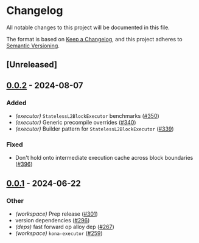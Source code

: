 # Changelog
All notable changes to this project will be documented in this file.

The format is based on [Keep a Changelog](https://keepachangelog.com/en/1.0.0/),
and this project adheres to [Semantic Versioning](https://semver.org/spec/v2.0.0.html).

## [Unreleased]

## [0.0.2](https://github.com/Guyincharge001/kona/compare/kona-executor-v0.0.1...kona-executor-v0.0.2) - 2024-08-07

### Added
- *(executor)* `StatelessL2BlockExecutor` benchmarks ([#350](https://github.com/Guyincharge001/kona/pull/350))
- *(executor)* Generic precompile overrides ([#340](https://github.com/Guyincharge001/kona/pull/340))
- *(executor)* Builder pattern for `StatelessL2BlockExecutor` ([#339](https://github.com/Guyincharge001/kona/pull/339))

### Fixed
- Don't hold onto intermediate execution cache across block boundaries ([#396](https://github.com/Guyincharge001/kona/pull/396))

## [0.0.1](https://github.com/ethereum-optimism/kona/releases/tag/kona-executor-v0.0.1) - 2024-06-22

### Other
- *(workspace)* Prep release ([#301](https://github.com/ethereum-optimism/kona/pull/301))
- version dependencies ([#296](https://github.com/ethereum-optimism/kona/pull/296))
- *(deps)* fast forward op alloy dep ([#267](https://github.com/ethereum-optimism/kona/pull/267))
- *(workspace)* `kona-executor` ([#259](https://github.com/ethereum-optimism/kona/pull/259))
